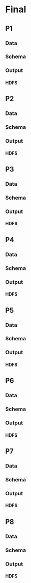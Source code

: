 # Final

## P1

### Data

### Schema

### Output

#### HDFS

## P2

### Data

### Schema

### Output

#### HDFS

## P3

### Data

### Schema

### Output

#### HDFS

## P4

### Data

### Schema

### Output

#### HDFS

## P5

### Data

### Schema

### Output

#### HDFS

## P6

### Data

### Schema

### Output

#### HDFS

## P7

### Data

### Schema

### Output

#### HDFS

## P8

### Data

### Schema

### Output

#### HDFS
